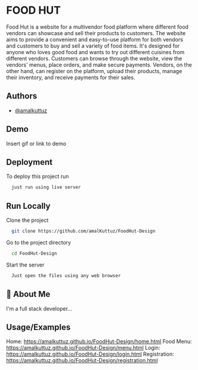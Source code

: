 
# FOOD HUT

 Food Hut is a website for a multivendor food platform where different food vendors can showcase and sell their products to customers. The website aims to provide a convenient and easy-to-use platform for both vendors and customers to buy and sell a variety of food items. It's designed for anyone who loves good food and wants to try out different cuisines from different vendors. Customers can browse through the website, view the vendors' menus, place orders, and make secure payments. Vendors, on the other hand, can register on the platform, upload their products, manage their inventory, and receive payments for their sales.

## Authors

- [@amalkuttuz](https://www.github.com/amalkuttuz)


## Demo

Insert gif or link to demo


## Deployment

To deploy this project run

```bash
  just run using live server
```


## Run Locally

Clone the project

```bash
  git clone https://github.com/amalKuttuz/FoodHut-Design
```

Go to the project directory

```bash
  cd FoodHut-Design
```

Start the server

```bash
  Just open the files using any web browser
```


## 🚀 About Me
I'm a full stack developer...


## Usage/Examples

Home: https://amalkuttuz.github.io/FoodHut-Design/home.html
Food Menu: https://amalkuttuz.github.io/FoodHut-Design/menu.html
Login: https://amalkuttuz.github.io/FoodHut-Design/login.html
Registration: https://amalkuttuz.github.io/FoodHut-Design/registration.html

